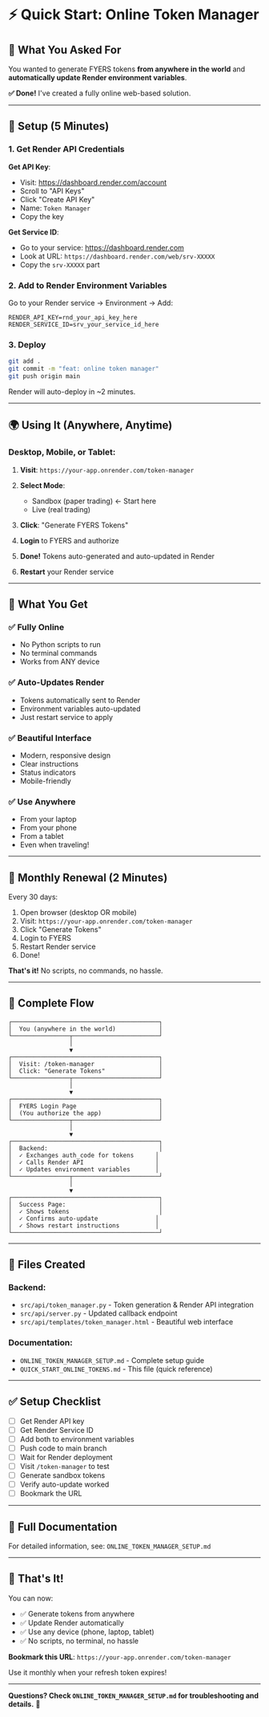 # ⚡ Quick Start: Online Token Manager

## 🎯 What You Asked For

You wanted to generate FYERS tokens **from anywhere in the world** and **automatically update Render environment variables**. 

**✅ Done!** I've created a fully online web-based solution.

---

## 🚀 Setup (5 Minutes)

### 1. Get Render API Credentials

**Get API Key**:
- Visit: https://dashboard.render.com/account
- Scroll to "API Keys"
- Click "Create API Key"
- Name: `Token Manager`
- Copy the key

**Get Service ID**:
- Go to your service: https://dashboard.render.com
- Look at URL: `https://dashboard.render.com/web/srv-XXXXX`
- Copy the `srv-XXXXX` part

### 2. Add to Render Environment Variables

Go to your Render service → Environment → Add:

```env
RENDER_API_KEY=rnd_your_api_key_here
RENDER_SERVICE_ID=srv_your_service_id_here
```

### 3. Deploy

```bash
git add .
git commit -m "feat: online token manager"
git push origin main
```

Render will auto-deploy in ~2 minutes.

---

## 🌍 Using It (Anywhere, Anytime)

### Desktop, Mobile, or Tablet:

1. **Visit**: `https://your-app.onrender.com/token-manager`

2. **Select Mode**:
   - Sandbox (paper trading) ← Start here
   - Live (real trading)

3. **Click**: "Generate FYERS Tokens"

4. **Login** to FYERS and authorize

5. **Done!** Tokens auto-generated and auto-updated in Render

6. **Restart** your Render service

---

## 🎉 What You Get

### ✅ Fully Online
- No Python scripts to run
- No terminal commands
- Works from ANY device

### ✅ Auto-Updates Render
- Tokens automatically sent to Render
- Environment variables auto-updated
- Just restart service to apply

### ✅ Beautiful Interface
- Modern, responsive design
- Clear instructions
- Status indicators
- Mobile-friendly

### ✅ Use Anywhere
- From your laptop
- From your phone
- From a tablet
- Even when traveling!

---

## 📱 Monthly Renewal (2 Minutes)

Every 30 days:

1. Open browser (desktop OR mobile)
2. Visit: `https://your-app.onrender.com/token-manager`
3. Click "Generate Tokens"
4. Login to FYERS
5. Restart Render service
6. Done!

**That's it!** No scripts, no commands, no hassle.

---

## 🔄 Complete Flow

```
┌─────────────────────────────────────────┐
│  You (anywhere in the world)            │
└────────────────┬────────────────────────┘
                 │
                 ▼
┌─────────────────────────────────────────┐
│  Visit: /token-manager                  │
│  Click: "Generate Tokens"               │
└────────────────┬────────────────────────┘
                 │
                 ▼
┌─────────────────────────────────────────┐
│  FYERS Login Page                       │
│  (You authorize the app)                │
└────────────────┬────────────────────────┘
                 │
                 ▼
┌─────────────────────────────────────────┐
│  Backend:                               │
│  ✓ Exchanges auth_code for tokens      │
│  ✓ Calls Render API                    │
│  ✓ Updates environment variables       │
└────────────────┬────────────────────────┘
                 │
                 ▼
┌─────────────────────────────────────────┐
│  Success Page:                          │
│  ✓ Shows tokens                         │
│  ✓ Confirms auto-update                │
│  ✓ Shows restart instructions          │
└─────────────────────────────────────────┘
```

---

## 🎯 Files Created

### Backend:
- `src/api/token_manager.py` - Token generation & Render API integration
- `src/api/server.py` - Updated callback endpoint
- `src/api/templates/token_manager.html` - Beautiful web interface

### Documentation:
- `ONLINE_TOKEN_MANAGER_SETUP.md` - Complete setup guide
- `QUICK_START_ONLINE_TOKENS.md` - This file (quick reference)

---

## ✅ Setup Checklist

- [ ] Get Render API key
- [ ] Get Render Service ID  
- [ ] Add both to environment variables
- [ ] Push code to main branch
- [ ] Wait for Render deployment
- [ ] Visit `/token-manager` to test
- [ ] Generate sandbox tokens
- [ ] Verify auto-update worked
- [ ] Bookmark the URL

---

## 📖 Full Documentation

For detailed information, see: `ONLINE_TOKEN_MANAGER_SETUP.md`

---

## 🎊 That's It!

You can now:
- ✅ Generate tokens from anywhere
- ✅ Update Render automatically
- ✅ Use any device (phone, laptop, tablet)
- ✅ No scripts, no terminal, no hassle

**Bookmark this URL**: `https://your-app.onrender.com/token-manager`

Use it monthly when your refresh token expires!

---

**Questions? Check `ONLINE_TOKEN_MANAGER_SETUP.md` for troubleshooting and details.** 🚀
